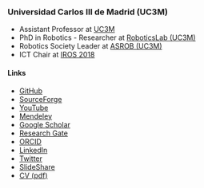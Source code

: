 ### Universidad Carlos III de Madrid (UC3M)
- Assistant Professor at [UC3M](http://www.uc3m.es)
- PhD in Robotics - Researcher at [RoboticsLab (UC3M)](http://roboticslab.uc3m.es/roboticslab/people/jg-victores)
- Robotics Society Leader at [ASROB (UC3M)](http://asrob-uc3m.github.io/)
- ICT Chair at [IROS 2018](https://www.iros2018.org/organizing-committee)

#### Links
- [GitHub](https://github.com/jgvictores) 
- [SourceForge](http://sourceforge.net/u/jgvictores/profile) 
- [YouTube](http://www.youtube.com/user/jgvictores)
- [Mendeley](http://www.mendeley.com/profiles/juan-g-victores)
- [Google Scholar](http://scholar.google.com/citations?user=qawKnNkAAAAJ)
- [Research Gate](http://www.researchgate.net/profile/Juan_Victores)
- [ORCID](http://orcid.org/0000-0002-3080-3467)
- [LinkedIn](https://es.linkedin.com/in/jgvictores)
- [Twitter](https://twitter.com/jgvictores)
- [SlideShare](http://www.slideshare.net/JuanGVictores)
- [CV (pdf)](cv/JuanGVictoresCV.pdf)

